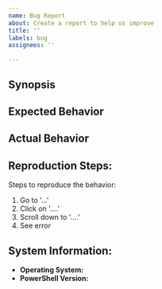 ```yaml
---
name: Bug Report
about: Create a report to help us improve
title: ''
labels: bug
assignees: ''

---
```


## Synopsis

<!-- A clear and concise description of what the bug is. -->

## Expected Behavior

<!-- A clear and concise description of what you expected to happen. -->

## Actual Behavior

<!-- A clear and concise description of what actually happened. -->

## Reproduction Steps:

Steps to reproduce the behavior:
1. Go to '...'
2. Click on '....'
3. Scroll down to '....'
4. See error

## System Information:

- **Operating System:**
- **PowerShell Version:**

<!--

If you have additional pertinent software, such as PowerShell modules, include those in the unordered list above using this template:

- **Dependency Name:** `version` from https://link.to/software/page

-->
